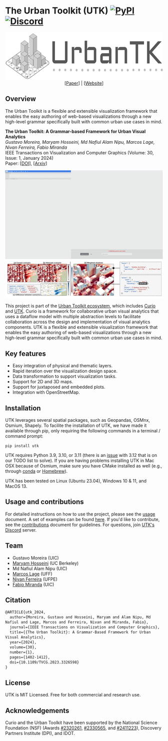 # The Urban Toolkit (UTK) [![PyPI](https://img.shields.io/pypi/v/utk)](https://pypi.org/project/utk/) [![Discord](https://img.shields.io/badge/Discord-738ADB)](https://discord.gg/vjpSMSJR8r)

<div align="center">
  <img src="logo-utk-wide.png?raw=true" alt="UTK Logo" height="150"/></br>
  [<a href="https://arxiv.org/abs/2308.07769">Paper</a>] | [<a href="https://urbantk.org/utk">Website</a>]
</div>

## Overview

The Urban Toolkit is a flexible and extensible visualization framework that enables the easy authoring of web-based visualizations
through a new high-level grammar specifically built with common urban use cases in mind.

**The Urban Toolkit: A Grammar-based Framework for Urban Visual Analytics**  
*Gustavo Moreira, Maryam Hosseini, Md Nafiul Alam Nipu, Marcos Lage, Nivan Ferreira, Fabio Miranda*  
IEEE Transactions on Visualization and Computer Graphics (Volume: 30, Issue: 1, January 2024)   
Paper: [[DOI](https://ieeexplore.ieee.org/document/10290965)], [[Arxiv](https://arxiv.org/abs/2308.07769)]

<div align="center">
  <img src="example.gif?raw=true" />
</div>

<div align="center">
  <img src="image-1.png?raw=true" />
</div>


This project is part of the [Urban Toolkit ecosystem](https://urbantk.org), which includes [Curio](https://github.com/urban-toolkit/curio/) and [UTK](https://github.com/urban-toolkit/utk). Curio is a framework for collaborative urban visual analytics that uses a dataflow model with multiple abstraction levels to facilitate collaboration across the design and implementation of visual analytics components. UTK is a flexible and extensible visualization framework that enables the easy authoring of web-based visualizations through a new high-level grammar specifically built with common urban use cases in mind. 

## Key features
- Easy integration of physical and thematic layers.
- Rapid iteration over the visualization design space.
- Data transformation to support visualization tasks.
- Support for 2D and 3D maps.
- Support for juxtaposed and embedded plots.
- Integration with OpenStreetMap.

## Installation

UTK leverages several spatial packages, such as Geopandas, OSMnx, Osmium, Shapely. To facilite the installation of UTK, we have made it available through pip, only requiring the following commands in a terminal / command prompt:

```console
pip install utk
```

UTK requires Python 3.9, 3.10, or 3.11 (there is an [issue](https://stackoverflow.com/questions/77364550/attributeerror-module-pkgutil-has-no-attribute-impimporter-did-you-mean) with 3.12 that is on our TODO list to solve). If you are having problems installing UTK in Mac OSX because of Osmium, make sure you have CMake installed as well (e.g., through [conda](https://anaconda.org/anaconda/cmake) or [Homebrew](https://formulae.brew.sh/formula/cmake)).


UTK has been tested on Linux (Ubuntu 23.04), Windows 10 & 11, and MacOS 13.

## Usage and contributions
For detailed instructions on how to use the project, please see the [usage](docs/USAGE.md) document. A set of examples can be found [here](docs/). If you'd like to contribute, see the [contributions](docs/CONTRIBUTIONS.md) document for guidelines. For questions, join [UTK's Discord](https://discord.gg/vjpSMSJR8r) server.


## Team
- Gustavo Moreira (UIC)
- [Maryam Hosseini](https://www.maryamhosseini.me/) (UC Berkeley)
- Md Nafiul Alam Nipu (UIC)
- [Marcos Lage](http://www.ic.uff.br/~mlage/) (UFF)
- [Nivan Ferreira](https://www.cin.ufpe.br/~nivan/) (UFPE)
- [Fabio Miranda](https://fmiranda.me) (UIC)


## Citation
```
@ARTICLE{utk_2024,
  author={Moreira, Gustavo and Hosseini, Maryam and Alam Nipu, Md Nafiul and Lage, Marcos and Ferreira, Nivan and Miranda, Fabio},
  journal={IEEE Transactions on Visualization and Computer Graphics}, 
  title={{The Urban Toolkit}: A Grammar-Based Framework for Urban Visual Analytics}, 
  year={2024},
  volume={30},
  number={1},
  pages={1402-1412},
  doi={10.1109/TVCG.2023.3326598}
}
```

## License
UTK is MIT Licensed. Free for both commercial and research use.

## Acknowledgements
Curio and the Urban Toolkit have been supported by the National Science Foundation (NSF) (Awards [#2320261](https://www.nsf.gov/awardsearch/showAward?AWD_ID=2320261), [#2330565](https://www.nsf.gov/awardsearch/showAward?AWD_ID=2330565), and [#2411223](https://www.nsf.gov/awardsearch/showAward?AWD_ID=2411223)), Discovery Partners Institute (DPI), and IDOT.
